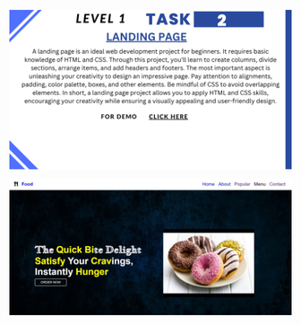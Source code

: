 ![Landing Page Instruction](https://github.com/anushkakaushik200219/CODSOFT/blob/main/Web-Dev/LEVEL1/TASK2/Landing%20Page%20Instruction.jpg)

![Landing Image](https://github.com/anushkakaushik200219/CODSOFT/blob/main/Web-Dev/LEVEL1/TASK2/landin-page%20img.jpg)
